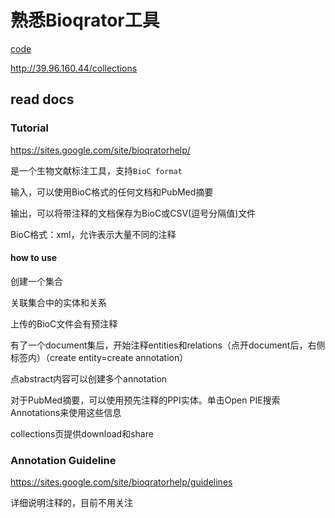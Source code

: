 # 熟悉Bioqrator工具

[code](https://github.com/alo7i/bioqrator)

<http://39.96.160.44/collections>

## read docs

### Tutorial

<https://sites.google.com/site/bioqratorhelp/>

是一个生物文献标注工具，支持`BioC format`

输入，可以使用BioC格式的任何文档和PubMed摘要

输出，可以将带注释的文档保存为BioC或CSV(逗号分隔值)文件

BioC格式：xml，允许表示大量不同的注释

#### how to use

创建一个集合

关联集合中的实体和关系

上传的BioC文件会有预注释

有了一个document集后，开始注释entities和relations（点开document后，右侧标签内）（create entity=create annotation）

点abstract内容可以创建多个annotation

对于PubMed摘要，可以使用预先注释的PPI实体。单击Open PIE搜索Annotations来使用这些信息

collections页提供download和share

### Annotation Guideline

<https://sites.google.com/site/bioqratorhelp/guidelines>

详细说明注释的，目前不用关注
